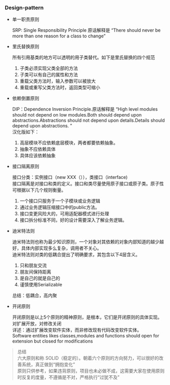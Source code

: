 ### Design-pattern

+ 单一职责原则
	
	SRP: Single Responsibility Principle 原话解释是 “There should never be more than one reason for a class to change”
	
+ 里氏替换原则
	
	所有引用基类的地方可以透明的用子类替代。如下是里氏替换的四个规范   
	
	1. 子类必须实现父类全部的方法
	2. 子类可以有自己的属性和方法
	3. 重载父类方法时，输入参数可以被放大
	4. 重载或重写父类方法时，返回类型可缩小
	
+ 依赖倒置原则

	DIP：Dependence Inversion Principle.原话解释是 “High level modules should not depend on low modules.Both should depend upon abstractions.Abstractions should not depend upon details.Details should depend upon abstractions. ”  
	汉化版如下：  
	1. 高层模块不应依赖底层模块，两者都要依赖抽象。
	2. 抽象不应依赖具体
	3. 具体应该依赖抽象
	
+ 接口隔离原则

	接口分类：实例接口（new XXX（）），类接口（interface)  
	接口隔离是对接口和类的定义。接口和类尽量使用原子接口或原子类。原子性可根据以下几个规则衡量。  
	1. 一个接口只服务于一个子模块或业务逻辑
	2. 通过业务逻辑压缩接口中的public方法。
	3. 接口变更风险大的，可用适配器模式进行处理
	4. 接口拆分标准不同，好的设计需要深入了解业务逻辑。
	
+ 迪米特法则

	迪米特法则也称为最少知识原则，一个对象对其依赖的对象内部知道的越少越好，具体内部实现多么复杂，调用者不关心。  
	迪米特法则对类的低耦合提出了明确要求，其包含以下4层含义。  
	1. 只和朋友交流 
	2. 朋友间保持距离
	3. 是自己的就是自己的
	4. 谨慎使用Serializable
	
	总结：低耦合，高内聚

+ 开闭原则

	开闭原则是以上5个原则的精神原则，是根本，它们是开闭原则的具体实现。  
	对扩展开放，对修改关闭  
	详述：通过扩展改变软件实体，而非修改现有代码改变软件实体。  
	Software entities likes classes,modules and functions should open for extension  but closed for modifications  
	

>   总结  
>	六大原则和称 SOLID（稳定的）。朝着六个原则的方向努力，可以很好的改善系统，真正做到“拥抱变化”	  
>	原则只供参考，如果违背原则，项目也未必做不成，这需要大家在使用原则时反复的度量，不遵循是不对，严格执行“过犹不及”  
   
